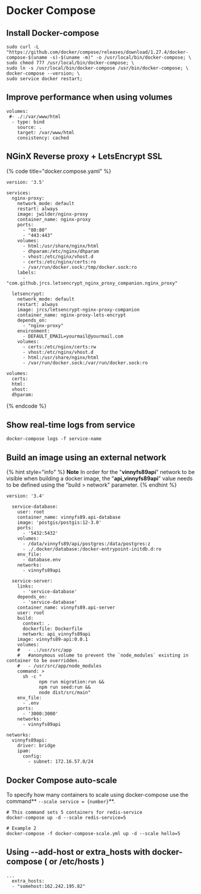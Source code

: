 # Docker Compose

## Install Docker-compose

```
sudo curl -L "https://github.com/docker/compose/releases/download/1.27.4/docker-compose-$(uname -s)-$(uname -m)" -o /usr/local/bin/docker-compose; \
sudo chmod 777 /usr/local/bin/docker-compose; \
sudo ln -s /usr/local/bin/docker-compose /usr/bin/docker-compose; \
docker-compose --version; \
sudo service docker restart;
```

## Improve performance when using volumes

```
volumes:
 #- ./:/var/www/html
  - type: bind
    source: .
    target: /var/www/html
    consistency: cached
```

## NGinX Reverse proxy + LetsEncrypt SSL

{% code title="docker.compose.yaml" %}
```
version: '3.5'

services:
  nginx-proxy:
    network_mode: default
    restart: always
    image: jwilder/nginx-proxy
    container_name: nginx-proxy
    ports:
      - "80:80"
      - "443:443"
    volumes:
      - html:/usr/share/nginx/html
      - dhparam:/etc/nginx/dhparam
      - vhost:/etc/nginx/vhost.d
      - certs:/etc/nginx/certs:ro
      - /var/run/docker.sock:/tmp/docker.sock:ro
    labels:
      - "com.github.jrcs.letsencrypt_nginx_proxy_companion.nginx_proxy"

  letsencrypt:
    network_mode: default
    restart: always
    image: jrcs/letsencrypt-nginx-proxy-companion
    container_name: nginx-proxy-lets-encrypt
    depends_on:
      - "nginx-proxy"
    environment:
      - DEFAULT_EMAIL=yourmail@yourmail.com
    volumes:
      - certs:/etc/nginx/certs:rw
      - vhost:/etc/nginx/vhost.d
      - html:/usr/share/nginx/html
      - /var/run/docker.sock:/var/run/docker.sock:ro

volumes:
  certs:
  html:
  vhost:
  dhparam:
```
{% endcode %}

## Show real-time logs from service

```
docker-compose logs -f service-name
```

## Build an image using an external network

{% hint style="info" %}
**Note** In order for the "**vinnyfs89api**" network to be visible when building a docker image, the "**api\_vinnyfs89api**" value needs to be defined using the "build > network" parameter.
{% endhint %}

```
version: '3.4'

  service-database:
    user: root
    container_name: vinnyfs89.api-database
    image: 'postgis/postgis:12-3.0'
    ports:
      - '5432:5432'
    volumes:
      - /data/vinnyfs89/api/postgres:/data/postgres:z
      - ./.docker/database:/docker-entrypoint-initdb.d:ro
    env_file:
      - database.env
    networks:
      - vinnyfs89api

  service-server:
    links:
      - 'service-database'
    depends_on:
      - 'service-database'
    container_name: vinnyfs89.api-server
    user: root
    build:
      context: .
      dockerfile: Dockerfile
      network: api_vinnyfs89api
    image: vinnyfs89-api:0.0.1
    volumes:
    #   - .:/usr/src/app
    #   #anonymous volume to prevent the `node_modules` existing in container to be overridden.
    #   - /usr/src/app/node_modules
    command: >
      sh -c "
            npm run migration:run && 
            npm run seed:run &&
            node dist/src/main"
    env_file:
      - .env
    ports:
      - '3000:3000'
    networks:
      - vinnyfs89api

networks:
  vinnyfs89api:
    driver: bridge
    ipam:
      config:
        - subnet: 172.16.57.0/24

```

## Docker Compose auto-scale

To specify how many containers to scale using docker-compose use the command** `--scale service = {number}`**.&#x20;

```
# This command sets 5 containers for redis-service
docker-compose up -d --scale redis-service=5

# Example 2
docker-compose -f docker-compose-scale.yml up -d --scale hello=5
```

## Using --add-host or extra\_hosts with docker-compose ( or /etc/hosts )

```
...
  extra_hosts:
  - "somehost:162.242.195.82"
```
